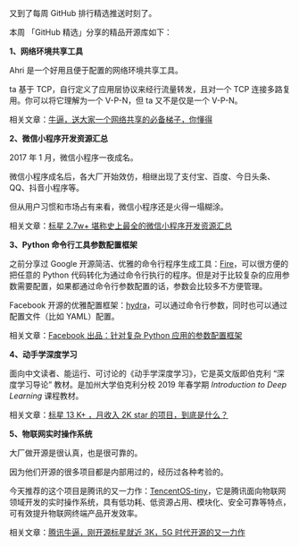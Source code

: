 又到了每周 GitHub 排行精选推送时刻了。

 本周 「GitHub 精选」分享的精品开源库如下：

**1、网络环境共享工具**

Ahri 是一个好用且便于配置的网络环境共享工具。

ta 基于 TCP，自行定义了应用层协议来经行流量转发，且对一个 TCP 连接多路复用。你可以将它理解为一个 V-P-N，但 ta 又不是仅是一个 V-P-N。

相关文章：[牛逼，送大家一个网络共享的必备梯子，你懂得](https://mp.weixin.qq.com/s?__biz=MzA3MzE4ODY0Mg==&mid=2455984320&idx=1&sn=facc067e63785514885929b0fec156d5&chksm=88852c8dbff2a59b47d67a7a4cc55720a525c868ac30edc850f51474372c91c6167f8fc3391f&token=1232163212&lang=zh_CN#rd)



**2、微信小程序开发资源汇总**

2017 年 1 月，微信小程序一夜成名。

微信小程序成名后，各大厂开始效仿，相继出现了支付宝、百度、今日头条、QQ、抖音小程序等。

但从用户习惯和市场占有来看，微信小程序还是火得一塌糊涂。

相关文章：[标星 2.7w+ 堪称史上最全的微信小程序开发资源汇总](https://mp.weixin.qq.com/s?__biz=MzA3MzE4ODY0Mg==&mid=2455984316&idx=1&sn=74637e972b6f4831f192a956563e3d6d&chksm=88852cf1bff2a5e7743727da0f8e538710b5b790f7bb491b42db254315fabcc6ba4b209b015d&token=1232163212&lang=zh_CN#rd)



**3、Python 命令行工具参数配置框架**

之前分享过 Google 开源简洁、优雅的命令行程序生成工具：[Fire](https://mp.weixin.qq.com/s?__biz=MzA3MzE4ODY0Mg==&mid=2455984108&idx=1&sn=250e67880c7ddf265cb4092643b2b403&chksm=888523a1bff2aab7078b5ad2c084715fb519b43e5339d24c864ed2c411e0be3a26d0fda20be4&token=2116606267&lang=zh_CN&scene=21#wechat_redirect)，可以很方便的把任意的 Python 代码转化为通过命令行执行的程序。但是对于比较复杂的应用参数需要配置，如果都通过命令行参数配置的话，参数会比较多不方便管理。

Facebook 开源的优雅配置框架：[hydra](https://mp.weixin.qq.com/s?__biz=MzA3MzE4ODY0Mg==&mid=2455984308&idx=1&sn=b2eb6af93d0604f2b25dfe7683dfeede&chksm=88852cf9bff2a5ef6c4617598f8bd57133dae5bbb62954936505642935f2ce153ac9b444ea64&token=1232163212&lang=zh_CN)，可以通过命令行参数，同时也可以通过配置文件（比如 YAML）配置。

相关文章：[Facebook 出品：针对复杂 Python 应用的参数配置框架](https://mp.weixin.qq.com/s?__biz=MzA3MzE4ODY0Mg==&mid=2455984308&idx=1&sn=b2eb6af93d0604f2b25dfe7683dfeede&chksm=88852cf9bff2a5ef6c4617598f8bd57133dae5bbb62954936505642935f2ce153ac9b444ea64&token=1232163212&lang=zh_CN#rd)



**4、动手学深度学习**

面向中文读者、能运行、可讨论的《动手学深度学习》，它是英文版即伯克利 “深度学习导论” 教材。是加州大学伯克利分校 2019 年春学期 *Introduction to Deep Learning* 课程教材。

相关文章：[标星 13 K+ ，月收入 2K star 的项目，到底是什么？](https://mp.weixin.qq.com/s?__biz=MzA3MzE4ODY0Mg==&mid=2455984304&idx=1&sn=3d2c4e34e526c6f8968ebd0507dd086c&chksm=88852cfdbff2a5ebea94e7ef87496caec527c4849b1f4dfcdc13bdd014d019fc025813bb63cc&token=1232163212&lang=zh_CN#rd)



**5、物联网实时操作系统**

大厂做开源是很认真，也是很可靠的。

因为他们开源的很多项目都是内部用过的，经历过各种考验的。

今天推荐的这个项目是腾讯的又一力作：[TencentOS-tiny](https://mp.weixin.qq.com/s?__biz=MzA3MzE4ODY0Mg==&mid=2455984296&idx=1&sn=f1fc9980e6e875043da62a6f865c3c34&chksm=88852ce5bff2a5f3572552bdbf5c7edae6a3d9af52ee21c7a4e795b0ae8ca9c7b16429e3cb52&token=1232163212&lang=zh_CN)，它是腾讯面向物联网领域开发的实时操作系统，具有低功耗、低资源占用、模块化、安全可靠等特点，可有效提升物联网终端产品开发效率。

相关文章：[腾讯牛逼，刚开源标星就近 3K，5G 时代开源的又一力作](https://mp.weixin.qq.com/s?__biz=MzA3MzE4ODY0Mg==&mid=2455984296&idx=1&sn=f1fc9980e6e875043da62a6f865c3c34&chksm=88852ce5bff2a5f3572552bdbf5c7edae6a3d9af52ee21c7a4e795b0ae8ca9c7b16429e3cb52&token=1232163212&lang=zh_CN#rd)
